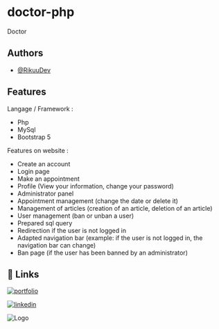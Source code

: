 ﻿# doctor-php



Doctor
## Authors

- [@RikuuDev](https://github.com/LoickLeBorgne)


## Features
Langage / Framework :
- Php
- MySql
- Bootstrap 5

Features on website :
- Create an account
- Login page
- Make an appointment
- Profile (View your information, change your password)
- Administrator panel
- Appointment management (change the date or delete it)
- Management of articles (creation of an article, deletion of an article)
- User management (ban or unban a user)
- Prepared sql query
- Redirection if the user is not logged in
- Adapted navigation bar (example: if the user is not logged in, the navigation bar can change)
- Ban page (if the user has been banned by an administrator)


## 🔗 Links

[![portfolio](https://img.shields.io/badge/my_portfolio-000?style=for-the-badge&logo=ko-fi&logoColor=white)](https://loickleborgne.fr)

[![linkedin](https://img.shields.io/badge/linkedin-0A66C2?style=for-the-badge&logo=linkedin&logoColor=white)](https://www.linkedin.com/in/rikudev/)



![Logo](https://i.postimg.cc/0j6h4rgz/Logo-rikuudev.png)
